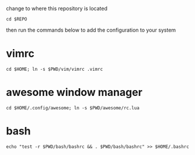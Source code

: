 change to where this repository is located

    cd $REPO

then run the commands below to add the configuration to your system

# vimrc
    cd $HOME; ln -s $PWD/vim/vimrc .vimrc

# awesome window manager
    cd $HOME/.config/awesome; ln -s $PWD/awesome/rc.lua

# bash
    echo "test -r $PWD/bash/bashrc && . $PWD/bash/bashrc" >> $HOME/.bashrc
